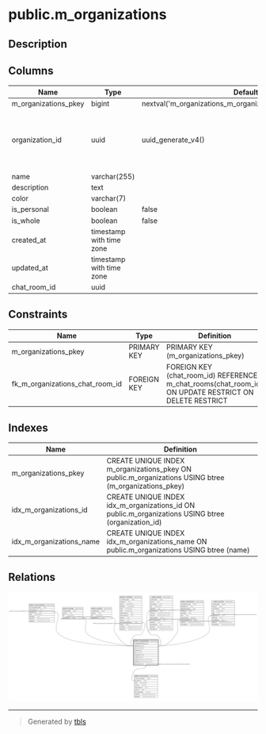 # public.m_organizations

## Description

## Columns

| Name | Type | Default | Nullable | Children | Parents | Comment |
| ---- | ---- | ------- | -------- | -------- | ------- | ------- |
| m_organizations_pkey | bigint | nextval('m_organizations_m_organizations_pkey_seq'::regclass) | false |  |  |  |
| organization_id | uuid | uuid_generate_v4() | false | [public.m_work_positions](public.m_work_positions.md) [public.m_groups](public.m_groups.md) [public.m_grades](public.m_grades.md) [public.m_members](public.m_members.md) [public.t_events](public.t_events.md) [public.t_attendances](public.t_attendances.md) [public.t_records](public.t_records.md) |  |  |
| name | varchar(255) |  | false |  |  |  |
| description | text |  | true |  |  |  |
| color | varchar(7) |  | true |  |  |  |
| is_personal | boolean | false | false |  |  |  |
| is_whole | boolean | false | false |  |  |  |
| created_at | timestamp with time zone |  | false |  |  |  |
| updated_at | timestamp with time zone |  | false |  |  |  |
| chat_room_id | uuid |  | true |  | [public.m_chat_rooms](public.m_chat_rooms.md) |  |

## Constraints

| Name | Type | Definition |
| ---- | ---- | ---------- |
| m_organizations_pkey | PRIMARY KEY | PRIMARY KEY (m_organizations_pkey) |
| fk_m_organizations_chat_room_id | FOREIGN KEY | FOREIGN KEY (chat_room_id) REFERENCES m_chat_rooms(chat_room_id) ON UPDATE RESTRICT ON DELETE RESTRICT |

## Indexes

| Name | Definition |
| ---- | ---------- |
| m_organizations_pkey | CREATE UNIQUE INDEX m_organizations_pkey ON public.m_organizations USING btree (m_organizations_pkey) |
| idx_m_organizations_id | CREATE UNIQUE INDEX idx_m_organizations_id ON public.m_organizations USING btree (organization_id) |
| idx_m_organizations_name | CREATE UNIQUE INDEX idx_m_organizations_name ON public.m_organizations USING btree (name) |

## Relations

![er](public.m_organizations.svg)

---

> Generated by [tbls](https://github.com/k1LoW/tbls)
